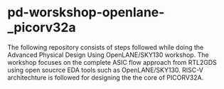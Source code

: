 # pd-worskshop-openlane-_picorv32a
The following repository consists of steps followed while doing the Advanced Physical Design Using OpenLANE/SKY130 workshop. The workshop focuses on the complete ASIC flow approach from RTL2GDS using open soucrce EDA tools such as OpenLANE/SKY130. RISC-V architechture is followed for designing the the core of PICORV32A.


